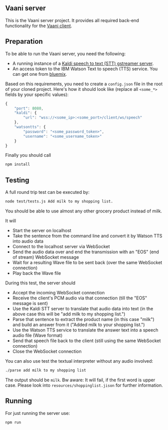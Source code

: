 Vaani server
------------

This is the Vaani server project. It provides all required back-end functionality for the [Vaani client](https://github.com/mozilla/vaani.client).

Preparation
-----------

To be able to run the Vaani server, you need the following:
- A running instance of a [Kaldi speech to text (STT) gstreamer server](https://github.com/alumae/kaldi-gstreamer-server).
- An access token to the IBM Watson Text to speech (TTS) service. You can get one from [bluemix](https://bluemix.net).

Based on this requirements, you need to create a ```config.json``` file in the root of your cloned project. Here's how it should look like (replace all ```<some_*>``` fields by your specific values):

```javascript
{
    "port": 8080,
    "kaldi": {
        "url": "wss://<some_ip>:<some_port>/client/ws/speech"
    },
    "watsontts": {
        "password": "<some_password_token>",
        "username": "<some_username_token>"
    }
}
```

Finally you should call
``` sh
npm install
```

Testing
-------
A full round trip test can be executed by:
``` sh
node test/tests.js Add milk to my shopping list.
```
You should be able to use almost any other grocery product instead of milk.

It will
 - Start the server on localhost
 - Take the sentence from the command line and convert it by Watson TTS into audio data
 - Connect to the localhost server via WebSocket
 - Send the audio data over and end the transmission with an "EOS" (end of stream) WebSocket message
 - Wait for a resulting Wave file to be sent back (over the same WebSocket connection)
 - Play back the Wave file

During this test, the server should
 - Accept the incoming WebSocket connection
 - Receive the client's PCM audio via that connection (till the "EOS" message is sent)
 - Use the Kaldi STT server to translate that audio data into text (in the above case this will be "add milk to my shopping list.")
 - Parse that sentence to extract the product name (in this case "milk") and build an answer from it ("Added milk to your shopping list.")
 - Use the Watson TTS service to translate the answer text into a speech audio file (Wave format)
 - Send that speech file back to the client (still using the same WebSocket connection)
 - Close the WebSocket connection

You can also use test the textual interpreter without any audio involved:
 ``` sh
 ./parse add milk to my shopping list
 ```
 The output should be ```milk```. Bw aware: It will fail, if the first word is upper case. Please look into ```resources/shoppinglist.jison``` for further information.

Running
-------
For just running the server use:
``` sh
npm run
```
